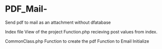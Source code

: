 # PDF_Mail-
Send pdf to mail as an attachment without dfatabase

Index file
  View of the project
  Function.php
    recieving post values from index.

CommonClass.php
  Function to create the pdf
  Function to Email
  Initialize
  
